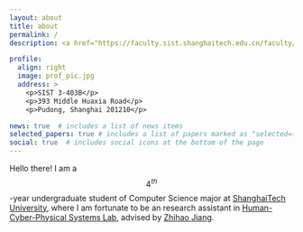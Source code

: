```yaml
---
layout: about
title: about
permalink: /
description: <a href="https://faculty.sist.shanghaitech.edu.cn/faculty/jiangzhh/team/">Human-Cyber-Physical Systems Lab</a> <a href="https://sist.shanghaitech.edu.cn/sist_en/">School of Information Science and Technology</a> <a href="https://www.shanghaitech.edu.cn/eng/">ShanghaiTech University</a></p>

profile:
  align: right
  image: prof_pic.jpg
  address: >
    <p>SIST 3-403B</p>
    <p>393 Middle Huaxia Road</p>
    <p>Pudong, Shanghai 201210</p>

news: true  # includes a list of news items
selected_papers: true # includes a list of papers marked as "selected={true}"
social: true  # includes social icons at the bottom of the page
---
```


Hello there! I am a $$4^{th}$$-year undergraduate student of Computer Science major at <a href="https://www.shanghaitech.edu.cn/eng/">ShanghaiTech University</a>, where I am fortunate to be an research assistant in <a href="https://faculty.sist.shanghaitech.edu.cn/faculty/jiangzhh/team/">Human-Cyber-Physical Systems Lab</a>, advised by <a href="https://faculty.sist.shanghaitech.edu.cn/faculty/jiangzhh/">Zhihao Jiang</a>.



